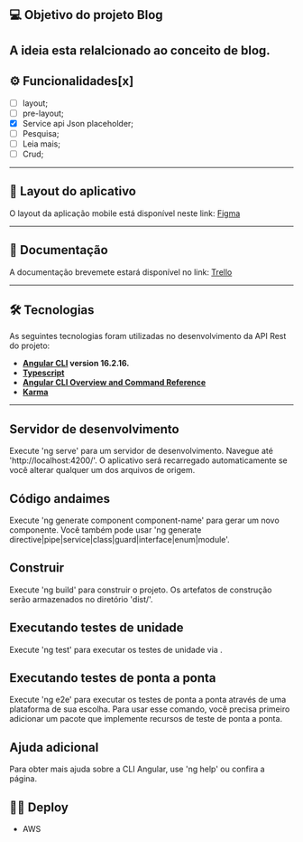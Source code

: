 ## 💻 Objetivo do projeto Blog 

A ideia esta relalcionado ao conceito de blog.
---

## ⚙️ Funcionalidades[x]

- [ ] layout;
- [ ] pre-layout;
- [x] Service api Json placeholder;
- [ ] Pesquisa;
- [ ] Leia mais;
- [ ] Crud;

---

## 🎨 Layout do aplicativo

O layout da aplicação mobile está disponível neste link: <a href="#">Figma</a>

---

## 📄 Documentação

A documentação brevemete estará disponível no link: <a href="#">Trello</a>

---

## 🛠 Tecnologias

As seguintes tecnologias foram utilizadas no desenvolvimento da API Rest do projeto:

- **[Angular CLI](https://github.com/angular/angular-cli) version 16.2.16.**
- **[Typescript](https://www.typescriptlang.org/)**
- **[Angular CLI Overview and Command Reference](https://angular.io/cli)**
- **[Karma](https://karma-runner.github.io)**
---

## Servidor de desenvolvimento

Execute 'ng serve' para um servidor de desenvolvimento. Navegue até 'http://localhost:4200/'. O aplicativo será recarregado automaticamente se você alterar qualquer um dos arquivos de origem.

## Código andaimes

Execute 'ng generate component component-name' para gerar um novo componente. Você também pode usar 'ng generate directive|pipe|service|class|guard|interface|enum|module'.

## Construir

Execute 'ng build' para construir o projeto. Os artefatos de construção serão armazenados no diretório 'dist/'.

## Executando testes de unidade

Execute 'ng test' para executar os testes de unidade via .

## Executando testes de ponta a ponta

Execute 'ng e2e' para executar os testes de ponta a ponta através de uma plataforma de sua escolha. Para usar esse comando, você precisa primeiro adicionar um pacote que implemente recursos de teste de ponta a ponta.

## Ajuda adicional

Para obter mais ajuda sobre a CLI Angular, use 'ng help' ou confira a página.

## 👨‍🚀 Deploy
 - AWS 
